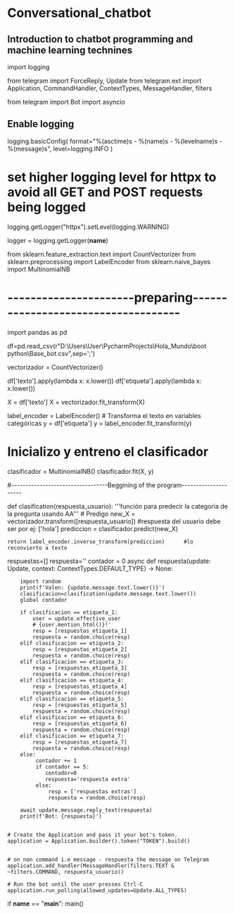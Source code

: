 # Conversational_chatbot
## Introduction to chatbot programming and machine learning technines 




import logging

from telegram import ForceReply, Update
from telegram.ext import Application, CommandHandler, ContextTypes, MessageHandler, filters

from telegram import Bot
import asyncio

## Enable logging
logging.basicConfig(
    format="%(asctime)s - %(name)s - %(levelname)s - %(message)s", level=logging.INFO
)
# set higher logging level for httpx to avoid all GET and POST requests being logged
logging.getLogger("httpx").setLevel(logging.WARNING)

logger = logging.getLogger(__name__)


from sklearn.feature_extraction.text import CountVectorizer
from sklearn.preprocessing import LabelEncoder
from sklearn.naive_bayes import MultinomialNB

# ----------------------preparing------------------------------------
import pandas as pd

df=pd.read_csv(r"D:\Users\User\PycharmProjects\Hola_Mundo\boot python\Base_bot.csv",sep=';')


vectorizador = CountVectorizer()

df['texto'].apply(lambda x: x.lower())
df['etiqueta'].apply(lambda x: x.lower())

X = df['texto']
X = vectorizador.fit_transform(X)

label_encoder = LabelEncoder()  # Transforma el texto en variables categóricas
y = df['etiqueta']
y = label_encoder.fit_transform(y)

# Inicializo y entreno el clasificador
clasificador = MultinomialNB()
clasificador.fit(X, y)

#----------------------------------Beggining of the program---------------------


def clasification(respuesta_usuario):
    '''función para predecir la categoria de la pregunta usando AA'''
    # Predigo
    new_X = vectorizador.transform([respuesta_usuario])   #respuesta del usuario debe ser por ej: ['hola']
    prediccion = clasificador.predict(new_X)

    return label_encoder.inverse_transform(prediccion)      #lo reconvierto a texto


respuestas=[]
respuesta=''
contador = 0
async def respuesta(update: Update, context: ContextTypes.DEFAULT_TYPE) -> None:

        import random
        print(f'Valen: {update.message.text.lower()}')
        clasificacion=clasification(update.message.text.lower())
        global contador

        if clasificacion == etiqueta_1:
            user = update.effective_user
            # {user.mention_html()}!'
            resp = [respuestas_etiqueta_1]
            respuesta = random.choice(resp)
        elif clasificacion == etiqueta_2:
            resp = [respuestas_etiqueta_2]
            respuesta = random.choice(resp)
        elif clasificacion == etiqueta_3:
            resp = [respuestas_etiqueta_3]
            respuesta = random.choice(resp)
        elif clasificacion == etiqueta_4:
            resp = [respuestas_etiqueta_4]
            respuesta = random.choice(resp)
        elif clasificacion == etiqueta_5:
            resp = [respuestas_etiqueta_5]
            respuesta = random.choice(resp)
        elif clasificacion == etiqueta_6:
            resp = [respuestas_etiqueta_6]
            respuesta = random.choice(resp)
        elif clasificacion == etiqueta_7:
            resp = [respuestas_etiqueta_7]
            respuesta = random.choice(resp)
        else:
             contador += 1
             if contador == 5:
                contador=0
                respuesta='respuesta extra'
             else:
                 resp = ['respuestas extras']
                 respuesta = random.choice(resp)

        await update.message.reply_text(respuesta)
        print(f'Bot: {respuesta}')

       
    # Create the Application and pass it your bot's token.
    application = Application.builder().token("TOKEN").build()


    # on non command i.e message - respuesta the message on Telegram
    application.add_handler(MessageHandler(filters.TEXT & ~filters.COMMAND, respuesta_usuario))

    # Run the bot until the user presses Ctrl-C
    application.run_polling(allowed_updates=Update.ALL_TYPES)


if __name__ == "__main__":
    main()


